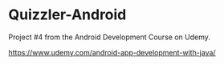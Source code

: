 # Quizzler-Android
Project #4 from the Android Development Course on Udemy.

https://www.udemy.com/android-app-development-with-java/
